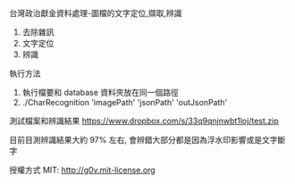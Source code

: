 台灣政治獻金資料處理-圖檔的文字定位,擷取,辨識

1. 去除雜訊
2. 文字定位
3. 辨識

執行方法
1. 執行檔要和 database 資料夾放在同一個路徑
2. ./CharRecognition 'imagePath' 'jsonPath' 'outJsonPath'
 

測試檔案和辨識結果
https://www.dropbox.com/s/33q9qnjnwbt1loj/test.zip

目前目測辨識結果大約 97% 左右, 會辨錯大部分都是因為浮水印影響或是文字斷字


授權方式 MIT: http://g0v.mit-license.org


